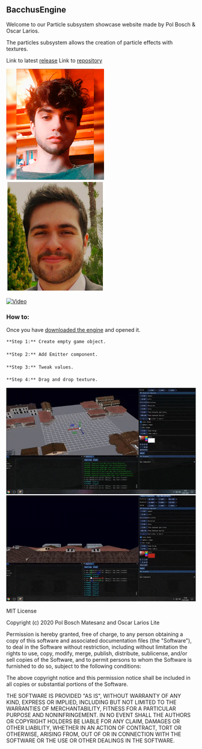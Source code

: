 ## BacchusEngine

Welcome to our Particle subsystem showcase website made by Pol Bosch & Oscar Larios.

The particles subsystem allows the creation of particle effects with textures.

Link to latest [release](https://github.com/ForestGin/BacchusEngine/releases/tag/1.0)
Link to [repository](https://github.com/ForestGin/BacchusEngine)

![Pol](https://github.com/ForestGin/BacchusEngine/blob/gh-pages/WebFiles/Pol_Bosch_small_blurred.png)
![Oscar](https://github.com/ForestGin/BacchusEngine/blob/gh-pages/WebFiles/oscarlarios.png)

[![Video](https://img.youtube.com/vi/YOUTUBE_VIDEO_ID_HERE/0.jpg)](https://www.youtube.com/watch?v=YOUTUBE_VIDEO_ID_HERE)

### How to:

Once you have [downloaded the engine](https://github.com/ForestGin/BacchusEngine/releases/tag/1.0) and opened it.

```markdown
**Step 1:** Create empty game object.

**Step 2:** Add Emitter component.

**Step 3:** Tweak values.

**Step 4:** Drag and drop texture.
```
![gif1](https://github.com/ForestGin/BacchusEngine/blob/gh-pages/WebFiles/gif1.gif)
![gif2](https://github.com/ForestGin/BacchusEngine/blob/gh-pages/WebFiles/gif2.gif)

MIT License

Copyright (c) 2020 Pol Bosch Matesanz and Oscar Larios Lite

Permission is hereby granted, free of charge, to any person obtaining a copy
of this software and associated documentation files (the "Software"), to deal
in the Software without restriction, including without limitation the rights
to use, copy, modify, merge, publish, distribute, sublicense, and/or sell
copies of the Software, and to permit persons to whom the Software is
furnished to do so, subject to the following conditions:

The above copyright notice and this permission notice shall be included in all
copies or substantial portions of the Software.

THE SOFTWARE IS PROVIDED "AS IS", WITHOUT WARRANTY OF ANY KIND, EXPRESS OR
IMPLIED, INCLUDING BUT NOT LIMITED TO THE WARRANTIES OF MERCHANTABILITY,
FITNESS FOR A PARTICULAR PURPOSE AND NONINFRINGEMENT. IN NO EVENT SHALL THE
AUTHORS OR COPYRIGHT HOLDERS BE LIABLE FOR ANY CLAIM, DAMAGES OR OTHER
LIABILITY, WHETHER IN AN ACTION OF CONTRACT, TORT OR OTHERWISE, ARISING FROM,
OUT OF OR IN CONNECTION WITH THE SOFTWARE OR THE USE OR OTHER DEALINGS IN THE
SOFTWARE.

